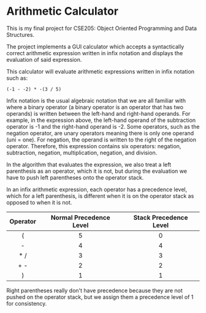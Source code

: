 **<h1>Arithmetic Calculator</h1>**

This is my final project for CSE205: Object Oriented Programming and Data Structures.

The project implements a GUI calculator which accepts a syntactically correct arithmetic expression written in infix notation and displays the evaluation of said expression.

This calculator will evaluate arithmetic expressions written in infix notation such as:

    (-1 - -2) * -(3 / 5) 
    
Infix notation is the usual algebraic notation that we are all familiar with where a binary operator (a binary operator is an operator that has two operands) is written between the left-hand and right-hand operands. For example, in the expression above, the left-hand operand of the subtraction operator is -1 and the right-hand operand is -2. Some operators, such as the negation operator, are unary operators meaning there is only one operand (uni = one). For negation, the operand is written to the right of the negation operator. Therefore, this expression contains six operators: negation, subtraction, negation, multiplication, negation, and division. 

In the algorithm that evaluates the expression, we also treat a left parenthesis as an operator, which it is not, but during the evaluation we have to push left parentheses onto the operator stack. 

In an infix arithmetic expression, each operator has a precedence level, which for a left parenthesis, is different when it is on the operator stack as opposed to when it is not.

| Operator  | Normal Precedence Level | Stack Precedence Level |
| :-------------: | :------------: | :------------: |
| ( | 5  | 0  |
| -  | 4  | 4  |
| * / | 3  | 3  |
| + -  | 2  | 2  |
| ) | 1  | 1  |

Right parentheses really don't have precedence because they are not pushed on the operator stack, but we assign them a precedence level of 1 for consistency.

